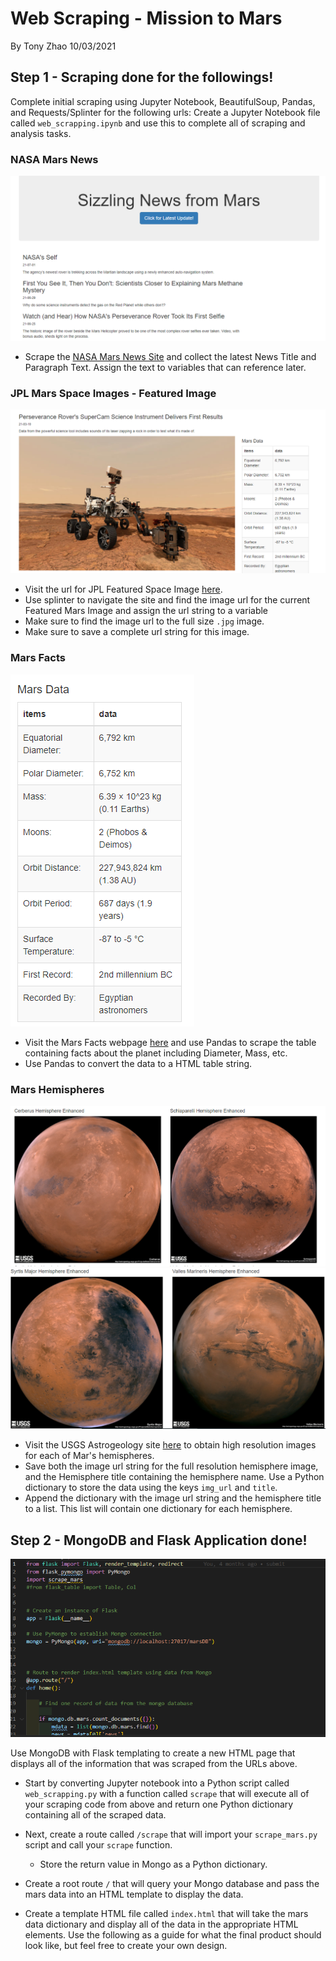 
# Web Scraping - Mission to Mars

By Tony Zhao 10/03/2021 

## Step 1 - Scraping done for the followings!

Complete initial scraping using Jupyter Notebook, BeautifulSoup, Pandas, and Requests/Splinter for the following urls:
Create a Jupyter Notebook file called `web_scrapping.ipynb` and use this to complete all of scraping and analysis tasks. 

### NASA Mars News

![News](screenshots/news.PNG)

* Scrape the [NASA Mars News Site](https://mars.nasa.gov/news/) and collect the latest News Title and Paragraph Text. Assign the text to variables that can reference later.

### JPL Mars Space Images - Featured Image

![Perseverance](screenshots/pers.PNG)

* Visit the url for JPL Featured Space Image [here](https://data-class-jpl-space.s3.amazonaws.com/JPL_Space/index.html).
* Use splinter to navigate the site and find the image url for the current Featured Mars Image and assign the url string to a variable
* Make sure to find the image url to the full size `.jpg` image.
* Make sure to save a complete url string for this image.

### Mars Facts

![Facts](screenshots/facts.PNG)


* Visit the Mars Facts webpage [here](https://space-facts.com/mars/) and use Pandas to scrape the table containing facts about the planet including Diameter, Mass, etc.
* Use Pandas to convert the data to a HTML table string.

### Mars Hemispheres

![Hemispheres 1](screenshots/hemi1.PNG)
![Hemispheres 1](screenshots/hemi2.PNG)


* Visit the USGS Astrogeology site [here](https://astrogeology.usgs.gov/search/results?q=hemisphere+enhanced&k1=target&v1=Mars) to obtain high resolution images for each of Mar's hemispheres.
* Save both the image url string for the full resolution hemisphere image, and the Hemisphere title containing the hemisphere name. Use a Python dictionary to store the data using the keys `img_url` and `title`.
* Append the dictionary with the image url string and the hemisphere title to a list. This list will contain one dictionary for each hemisphere.

## Step 2 - MongoDB and Flask Application done!

![Flask App](screenshots/app.PNG)

Use MongoDB with Flask templating to create a new HTML page that displays all of the information that was scraped from the URLs above.

* Start by converting Jupyter notebook into a Python script called `web_scrapping.py` with a function called `scrape` that will execute all of your scraping code from above and return one Python dictionary containing all of the scraped data.

* Next, create a route called `/scrape` that will import your `scrape_mars.py` script and call your `scrape` function.
  * Store the return value in Mongo as a Python dictionary.

* Create a root route `/` that will query your Mongo database and pass the mars data into an HTML template to display the data.

* Create a template HTML file called `index.html` that will take the mars data dictionary and display all of the data in the appropriate HTML elements. Use the following as a guide for what the final product should look like, but feel free to create your own design.

